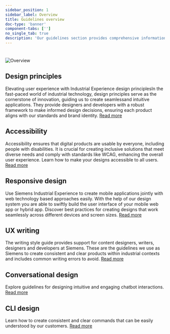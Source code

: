 ```yaml
---
sidebar_position: 1
sidebar_label: Overview
title: Guidelines overview
doc-type: 'banner'
component-tabs: ['']
no_single_tab: true
description: 'Our guidelines section provides comprehensive information to help you create user-friendly and consistent designs. This section covers various aspects of design, ensuring that your work meets high standards of accessibility, responsiveness, and usability.'
---
```


# 

![Overview](https://www.figma.com/design/wEptRgAezDU1z80Cn3eZ0o/iX-Documentation-illustrations?node-id=5109-312&t=J27iSZ4gEcgMGpEV-4)

## Design principles
Elevating user experience with Industrial Experience design principlesIn the fast-paced world of industrial technology, design principles serve as the cornerstone of innovation, guiding us to create seamlessand intuitive applications. They provide designers and developers with a robust framework to make informed design decisions, ensuring each product aligns with our standards and brand identity. [Read more](./designprinciples)

## Accessibility

Accessibility ensures that digital products are usable by everyone, including people with disabilities. It is crucial for creating inclusive solutions that meet diverse needs and comply with standards like WCAG, enhancing the overall user experience. Learn how to make your designs accessible to all users. [Read more](./accessibility)

## Responsive design

Use Siemens Industrial Experience to create mobile applications jointly with web technology based approaches easily. With the help of our design system you are able to swiftly build the user interface of your mobile web app or hybrid app. Discover best practices for creating designs that work seamlessly across different devices and screen sizes. [Read more](./mobile/mobile-app-dev)

## UX writing

The writing style guide provides support for content designers, writers, designers and developers at Siemens. These are the guidelines we use as Siemens to create consistent and clear products within industrial contexts and includes common writing errors to avoid. [Read more](./language/writing-style-guide-getting-started)

## Conversational design

Explore guidelines for designing intuitive and engaging chatbot interactions. [Read more](./conversational-design/getting-started)

## CLI design

Learn how to create consistent and clear commands that can be easily understood by our customers. [Read more](./cli/getting-started)

